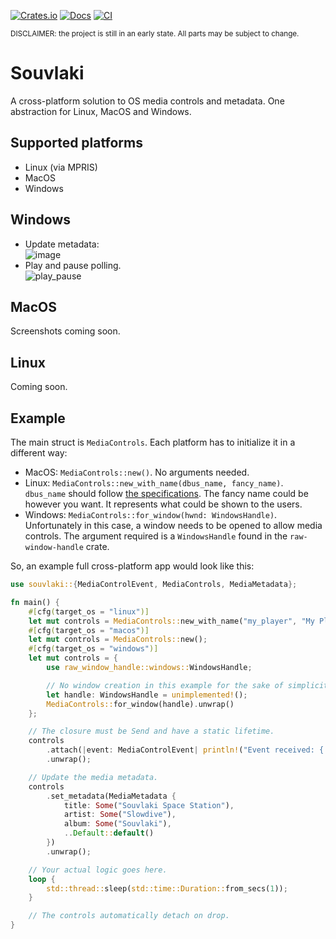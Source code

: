 [![Crates.io](https://img.shields.io/crates/v/souvlaki.svg)](https://crates.io/crates/souvlaki)
[![Docs](https://docs.rs/souvlaki/badge.svg)](https://docs.rs/souvlaki)
[![CI](https://github.com/Sinono3/souvlaki/actions/workflows/build.yml/badge.svg)](https://github.com/Sinono3/souvlaki/actions/workflows/build.yml)

<sub>DISCLAIMER: the project is still in an early state. All parts may be subject to change.</sub>

# Souvlaki

A cross-platform solution to OS media controls and metadata. One abstraction for Linux, MacOS and Windows.

## Supported platforms

- Linux (via MPRIS)
- MacOS
- Windows

## Windows

- Update metadata:\
![image](https://user-images.githubusercontent.com/8389938/106080661-4a515e80-60f6-11eb-81e0-81ab0eda5188.png)
- Play and pause polling.\
![play_pause](https://user-images.githubusercontent.com/8389938/106080917-bdf36b80-60f6-11eb-98b5-f3071ae3eab6.gif)

## MacOS

Screenshots coming soon.

## Linux

Coming soon.

## Example

The main struct is `MediaControls`. Each platform has to initialize it in a different way:

- MacOS: `MediaControls::new()`. No arguments needed.
- Linux: `MediaControls::new_with_name(dbus_name, fancy_name)`. `dbus_name` should follow [the specifications](https://dbus.freedesktop.org/doc/dbus-specification.html#message-protocol-names-bus). The fancy name could be however you want. It represents what could be shown to the users.
- Windows: `MediaControls::for_window(hwnd: WindowsHandle)`. Unfortunately in this case, a window needs to be opened to allow media controls. The argument required is a `WindowsHandle` found in the `raw-window-handle` crate.

So, an example full cross-platform app would look like this:

```rust
use souvlaki::{MediaControlEvent, MediaControls, MediaMetadata};

fn main() {
    #[cfg(target_os = "linux")]
    let mut controls = MediaControls::new_with_name("my_player", "My Player");
    #[cfg(target_os = "macos")]
    let mut controls = MediaControls::new();
    #[cfg(target_os = "windows")]
    let mut controls = {
        use raw_window_handle::windows::WindowsHandle;

        // No window creation in this example for the sake of simplicity
        let handle: WindowsHandle = unimplemented!();
        MediaControls::for_window(handle).unwrap()
    };

    // The closure must be Send and have a static lifetime.
    controls
        .attach(|event: MediaControlEvent| println!("Event received: {:?}", event))
        .unwrap();

    // Update the media metadata.
    controls
        .set_metadata(MediaMetadata {
            title: Some("Souvlaki Space Station"),
            artist: Some("Slowdive"),
            album: Some("Souvlaki"),
            ..Default::default()
        })
        .unwrap();

    // Your actual logic goes here.
    loop {
        std::thread::sleep(std::time::Duration::from_secs(1));
    }

    // The controls automatically detach on drop.
}
```
